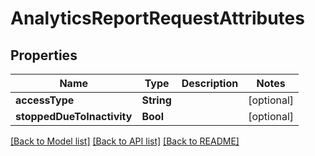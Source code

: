 # AnalyticsReportRequestAttributes

## Properties
Name | Type | Description | Notes
------------ | ------------- | ------------- | -------------
**accessType** | **String** |  | [optional] 
**stoppedDueToInactivity** | **Bool** |  | [optional] 

[[Back to Model list]](../README.md#documentation-for-models) [[Back to API list]](../README.md#documentation-for-api-endpoints) [[Back to README]](../README.md)



